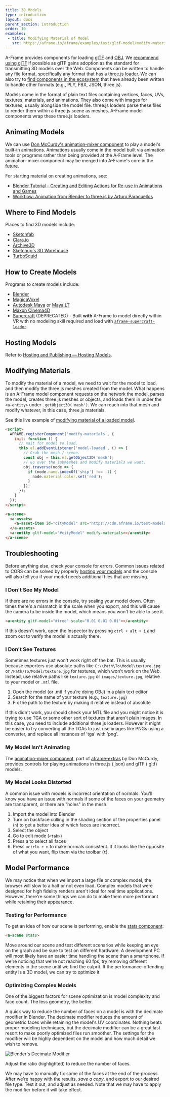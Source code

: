 ```yaml
---
title: 3D Models
type: introduction
layout: docs
parent_section: introduction
order: 10
examples:
 - title: Modifying Material of Model
   src: https://aframe.io/aframe/examples/test/gltf-model/modify-materials.html
---
```


[3loaders]: https://github.com/mrdoob/three.js/tree/dev/examples/jsm/loaders
[ecsfind]: ./entity-component-system.md#where-to-find-components
[glTF]: ../components/gltf-model.md
[OBJ]: ../components/obj-model.md
[recommend using glTF]: ../components/gltf-model.md#why-use-gltf

A-Frame provides components for loading [glTF] and [OBJ]. We [recommend
using glTF] if possible as glTF gains adoption as the standard for transmitting
3D models over the Web. Components can be written to handle any file format,
specifically any format that has a [three.js loader][3loaders]. We can also try
to [find components in the ecosystem][ecsfind] that have already been written
to handle other formats (e.g., PLY, FBX, JSON, three.js).

Models come in the format of plain text files containing vertices, faces, UVs,
textures, materials, and animations. They also come with images for textures,
usually alongside the model file. three.js loaders parse these files to render
them within a three.js scene as meshes. A-Frame model components wrap these
three.js loaders.

## Animating Models

[mixer]: https://github.com/c-frame/aframe-extras/tree/master/src/loaders#animation

We can use [Don McCurdy's animation-mixer component][mixer] to play a model's
built-in animations. Animations usually come in the model built via animation
tools or programs rather than being provided at the A-Frame level. The
animation-mixer component may be merged into A-Frame's core in the future.

For starting material on creating animations, see:

- [Blender Tutorial - Creating and Editing Actions for Re-use in Animations and
  Games](https://www.youtube.com/watch?v=Gb152Qncn2s)
- [Workflow: Animation from Blender to three.js by Arturo Paracuellos](http://unboring.net/workflows/animation.html)

## Where to Find Models

Places to find 3D models include:

- [Sketchfab](https://sketchfab.com)
- [Clara.io](http://clara.io)
- [Archive3D](http://archive3d.net)
- [Sketchup's 3D Warehouse](https://3dwarehouse.sketchup.com)
- [TurboSquid](http://www.turbosquid.com/Search/3D-Models/free)

## How to Create Models

Programs to create models include:

- [Blender](https://www.blender.org/)
- [MagicaVoxel](https://ephtracy.github.io/)
- [Autodesk Maya](https://www.autodesk.com/products/maya/overview) or [Maya LT](https://www.autodesk.com/products/maya-lt/overview)
- [Maxon Cinema4D](https://www.maxon.net/en-us/)
- [Supercraft](https://supermedium.com/supercraft/) (DEPRECATED) - Built **with** A-Frame to
  model directly within VR with no modeling skill required and load with
  [`aframe-supercraft-loader`](https://www.npmjs.com/package/aframe-supercraft-loader).

## Hosting Models

Refer to [Hosting and Publishing &mdash; Hosting
Models](./hosting-and-publishing.md#hosting-models).

## Modifying Materials

[modify]: https://aframe.io/aframe/examples/test/gltf-model/modify-materials.html

To modify the material of a model, we need to wait for the model to load, and
then modify the three.js meshes created from the model. What happens is an
A-Frame model component requests on the network the model, parses the model,
creates three.js meshes or objects, and loads them in under the `<a-entity>`
under `.getObject3D('mesh')`. We can reach into that mesh and modify whatever,
in this case, three.js materials.

See this live example of [modifying material of a loaded model][modify].

```html
<script>
  AFRAME.registerComponent('modify-materials', {
    init: function () {
      // Wait for model to load.
      this.el.addEventListener('model-loaded', () => {
        // Grab the mesh / scene.
        const obj = this.el.getObject3D('mesh');
        // Go over the submeshes and modify materials we want.
        obj.traverse(node => {
          if (node.name.indexOf('ship') !== -1) {
            node.material.color.set('red');
          }
        });
      });
    }
  });
</script>

<a-scene>
  <a-assets>
    <a-asset-item id="cityModel" src="https://cdn.aframe.io/test-models/models/glTF-2.0/virtualcity/VC.gltf"></a-asset-item>
  </a-assets>
  <a-entity gltf-model="#cityModel" modify-materials></a-entity>
</a-scene>
```

## Troubleshooting

[hostingmodels]: ./hosting-and-publishing.md#hosting-models

Before anything else, check your console for errors. Common issues related to
CORS can be solved by properly [hosting your models][hostingmodels] and the
console will also tell you if your model needs additional files that are
missing.

### I Don't See My Model

If there are no errors in the console, try scaling your model down. Often times
there's a mismatch in the scale when you export, and this will cause the camera
to be inside the model, which means you won't be able to see it.

```html
<a-entity gltf-model="#tree" scale="0.01 0.01 0.01"></a-entity>
```

If this doesn't work, open the Inspector by pressing `ctrl + alt + i` and zoom
out to verify the model is actually there.

### I Don't See Textures

Sometimes textures just won't work right off the bat. This is usually because
exporters use absolute paths like `C:\\Path\To\Model\texture.jpg` or
`/Path/To/Model/texture.jpg` for textures, which won't work on the Web. Instead,
use relative paths like `texture.jpg` or `images/texture.jpg`, relative to your
model or `.mtl` file.

1. Open the model (or .mtl if you're doing OBJ) in a plain text editor
2. Search for the name of your texture (e.g., `texture.jpg`)
3. Fix the path to the texture by making it relative instead of absolute

If this didn't work, you should check your MTL file and you might notice it is trying to use TGA or some other sort of textures that aren't plain images. In this case, you need to include additional three.js loaders. However it might be easier to try converting all the TGAs to just use images like PNGs using a converter, and replace all instances of 'tga' with 'png'.

### My Model Isn't Animating

[aframe-extras]: https://github.com/c-frame/aframe-extras

The [animation-mixer component][mixer], part of [aframe-extras] by Don McCurdy,
provides controls for playing animations in three.js (.json) and glTF (.gltf)
models.

### My Model Looks Distorted

A common issue with models is incorrect orientation of normals. You'll know you
have an issue with normals if some of the faces on your geometry are
transparent, or there are "holes" in the mesh.

1. Import the model into Blender
2. Turn on backface culling in the shading section of the properties panel
(`n`) to get a better idea of which faces are incorrect.
3. Select the object
4. Go to edit mode (`<tab>`)
5. Press a to select all faces
6. Press `<ctrl> + n` to make normals consistent. If it looks like the opposite
of what you want, flip them via the toolbar (`t`).

## Model Performance

We may notice that when we import a large file or complex model, the browser
will slow to a halt or not even load. Complex models that were designed for
high fidelity renders aren't ideal for real time applications. However,
there're some things we can do to make them more performant while retaining
their appearance.

### Testing for Performance

[stats]: ../components/stats.md

To get an idea of how our scene is performing, enable the [stats component][stats]:

```html
<a-scene stats>
```

Move around our scene and test different scenarios while keeping an eye on the
graph and be sure to test on different hardware. A development PC will most
likely have an easier time handling the scene than a smartphone. If we're
noticing that we're not reaching 60 fps, try removing different elements in the
scene until we find the culprit. If the performance-offending entity is a 3D
model, we can try to optimize it.

### Optimizing Complex Models

One of the biggest factors for scene optimization is model complexity and face
count. The less geometry, the better.

A quick way to reduce the number of faces on a model is with the decimate
modifier in Blender. The decimate modifier reduces the amount of geometric
faces while retaining the model's UV coordinates. Nothing beats proper modeling
techniques, but the decimate modifier can be a great last resort to make poorly
optimized files run smoother. The settings for the modifier will be highly
dependent on the model and how much detail we wish to remove.

![Blender's Decimate Modifier](https://cloud.githubusercontent.com/assets/674727/25730604/f5402d90-30f2-11e7-9571-96bcdef11a6a.jpg)

Adjust the ratio (highlighted) to reduce the number of faces.

We may have to manually fix some of the faces at the end of the process. After
we're happy with the results, *save a copy*, and export to our desired file
type. Test it out, and adjust as needed. Note that we may have to apply the
modifier before it will take effect.
